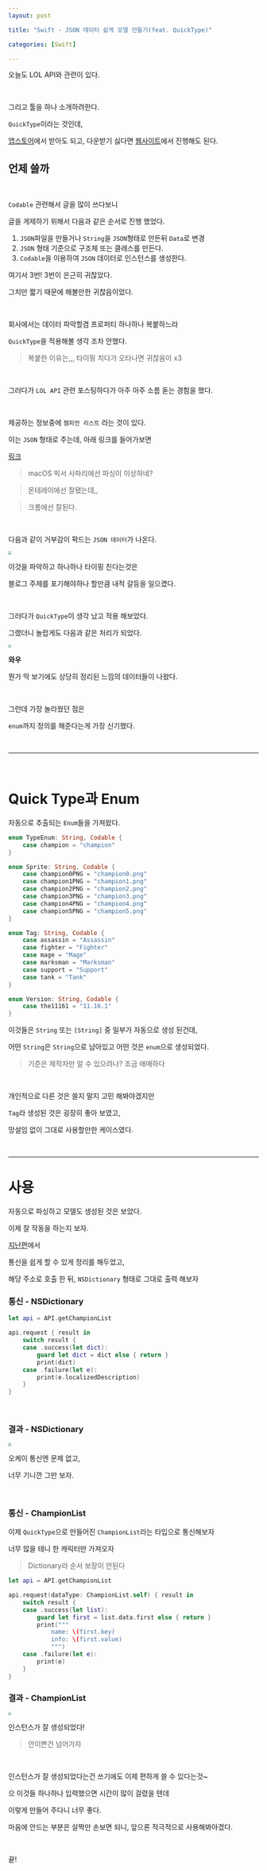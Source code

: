 ```yaml
---
layout: post

title: "Swift - JSON 데이터 쉽게 모델 만들기(feat. QuickType)"

categories: [Swift]

---
```



오늘도 LOL API와 관련이 있다.

<br>

그리고 툴을 하나 소개하려한다.

`QuickType`이라는 것인데,

[앱스토어](https://apps.apple.com/kr/app/paste-json-as-code-quicktype/id1330801220?mt=12)에서 받아도 되고, 다운받기 싫다면 [웹사이트](https://quicktype.io)에서 진행해도 된다.

## 언제 쓸까

<br>

`Codable` 관련해서 글을 많이 쓰다보니

글을 게제하기 위해서 다음과 같은 순서로 진행 했었다.

1. `JSON`파일을 만들거나 `String`을 `JSON`형태로 만든뒤 `Data`로 변경
2. `JSON` 형태 기준으로 구조체 또는 클래스를 만든다.
3. `Codable`을 이용하여 `JSON` 데이터로 인스턴스를 생성한다.


여기서 3번! 3번이 은근히 귀찮았다.

그치만 짧기 때문에 해볼만한 귀찮음이었다.

<br>

회사에서는 데이터 파악할겸 프로퍼티  하나하나 복붙하느라

`QuickType`을 적용해볼 생각 조차 안했다.

> 복붙한 이유는,,, 타이핑 치다가 오타나면 귀찮음이 x3

<br>


그러다가 `LOL API` 관련 포스팅하다가 아주 아주 소름 돋는 경험을 했다.


<br>

제공하는 정보중에 `챔피언 리스트` 라는 것이 있다.

이는 `JSON` 형태로 주는데,  아래 링크를 들어가보면

[링크](http://ddragon.leagueoflegends.com/cdn/11.16.1/data/en_US/champion.json)

> macOS 빅서 사파리에선 파싱이 이상하네? 

> 몬테레이에선 잘됐는데,, 

> 크롬에선 잘된다.

<br>

다음과 같이 거부감이 팍드는 `JSON 데이터`가 나온다.

<img src="/assets/images/2021-08-21/img.png" style="zoom:40%;" />

<br>

이것을 파악하고 하나하나 타이핑 친다는것은

블로그 주제를 포기해야하나 할만큼 내적 갈등을 일으켰다.

<br>

그러다가 `QuickType`이 생각 났고 적용 해보았다.

그랬더니 놀랍게도 다음과 같은 처리가 되었다.

<img src="/assets/images/2021-08-21/img-1.png" style="zoom:40%;" />

<br>

**와우**

뭔가 딱 보기에도 상당히 정리된 느낌의 데이터들이 나왔다.

<br>

그런데 가장 놀라웠던 점은

`enum`까지 정의를 해준다는게 가장 신기했다.


<br>

---

<br>

# Quick Type과 Enum


자동으로 추출되는 `Enum`들을 가져왔다.

```swift
enum TypeEnum: String, Codable {
    case champion = "champion"
}

enum Sprite: String, Codable {
    case champion0PNG = "champion0.png"
    case champion1PNG = "champion1.png"
    case champion2PNG = "champion2.png"
    case champion3PNG = "champion3.png"
    case champion4PNG = "champion4.png"
    case champion5PNG = "champion5.png"
}

enum Tag: String, Codable {
    case assassin = "Assassin"
    case fighter = "Fighter"
    case mage = "Mage"
    case marksman = "Marksman"
    case support = "Support"
    case tank = "Tank"
}

enum Version: String, Codable {
    case the11161 = "11.16.1"
}
```

이것들은 `String` 또는 `[String]` 중 일부가 자동으로 생성 된건데,

어떤 `String`은 `String`으로 남아있고 어떤 것은 `enum`으로 생성되었다.

> 기준은 제작자만 알 수 있으려나? 조금 애매하다

<br>

개인적으로 다른 것은 쓸지 말지 고민 해봐야겠지만

`Tag`라 생성된 것은 굉장히 좋아 보였고,

망설임 없이 그대로 사용할만한 케이스였다.

<br>

---

# 사용

자동으로 파싱하고 모델도 생성된 것은 보았다.

이제 잘 작동을 하는지 보자.

[지난편](https://jiseobkim.github.io/swift/2021/08/16/swift-내가-쓰는-Network-Request-스타일(Moya-착안).html)에서 

통신을 쉽게 할 수 있게 정리를 해두었고, 

해당 주소로 호출 한 뒤, `NSDictionary` 형태로 그대로 출력 해보자


### 통신 - NSDictionary

```swift
let api = API.getChampionList

api.request { result in
    switch result {
    case .success(let dict):
        guard let dict = dict else { return }
        print(dict)
    case .failure(let e):
        print(e.localizedDescription)
    }
}
```

<br>

### 결과 - NSDictionary

<img src="/assets/images/2021-08-21/img-2.png" style="zoom:40%;" />

오케이 통신엔 문제 없고,

너무 기니깐 그만 보자.

<br>

### 통신 - ChampionList

이제 `QuickType`으로 만들어진 `ChampionList`라는 타입으로 통신해보자

너무 많을 테니 한 캐릭터만 가져오자

> Dictionary라 순서 보장이 안된다

```swift
let api = API.getChampionList

api.request(dataType: ChampionList.self) { result in
    switch result {
    case .success(let list):
        guard let first = list.data.first else { return }
        print("""
            name: \(first.key)
            info: \(first.value)
            """)
    case .failure(let e):
        print(e)
    }
}
```

### 결과 - ChampionList

<img src="/assets/images/2021-08-21/img-3.png" style="zoom:40%;" />

인스턴스가 잘 생성되었다!

> 안이쁜건 넘어가자

<br>

인스턴스가 잘 생성되었다는건 쓰기에도 이제 편하게 쓸 수 있다는것~

으 이것들 하나하나 입력했으면 시간이 많이 걸렸을 텐데

이렇게 만들어 주다니 너무 좋다.

마음에 안드는 부분은 살짝만 손보면 되니, 앞으론 적극적으로 사용해봐야겠다.

<br>

끝!

